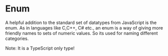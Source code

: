 # Enum

A helpful addition to the standard set of datatypes from JavaScript is the enum. As in languages like C,C++, C# etc., an enum is a way of giving more friendly names to sets of numeric values.
So its used for naming different categories.

Note: It is a TypeScript only type!
